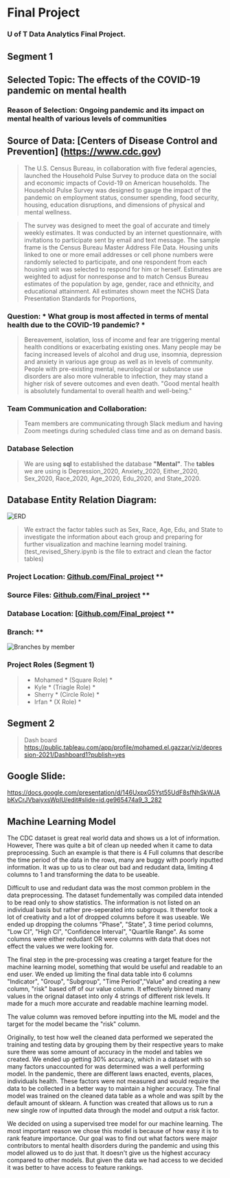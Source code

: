 #  Final Project 
###  U of T Data Analytics Final Project. 

##  Segment 1 

## Selected Topic:  	 The effects of the COVID-19 pandemic on mental health 
### Reason of Selection: Ongoing pandemic and its impact on mental health of various levels of communities 

## Source of Data: [Centers of Disease Control and Prevention] (https://www.cdc.gov)
> The U.S. Census Bureau, in collaboration with five federal agencies, launched the Household Pulse Survey to produce data on the social and economic impacts of Covid-19 on American households. The Household Pulse Survey was designed to gauge the impact of the pandemic on employment status, consumer spending, food security, housing, education disruptions, and dimensions of physical and mental wellness.

> The survey was designed to meet the goal of accurate and timely weekly estimates. It was conducted by an internet questionnaire, with invitations to participate sent by email and text message. The sample frame is the Census Bureau Master Address File Data. Housing units linked to one or more email addresses or cell phone numbers were randomly selected to participate, and one respondent from each housing unit was selected to respond for him or herself. Estimates are weighted to adjust for nonresponse and to match Census Bureau estimates of the population by age, gender, race and ethnicity, and educational attainment. All estimates shown meet the NCHS Data Presentation Standards for Proportions,

### Question: * What group is most affected in terms of mental health due to the COVID-19 pandemic? * 
> Bereavement, isolation, loss of income and fear are triggering mental health conditions or exacerbating existing ones. Many people may be facing increased levels of alcohol and drug use, insomnia, depression and anxiety in various age group as well as in levels of community.
>People with pre-existing mental, neurological or substance use disorders are also more vulnerable to infection, they may stand a higher risk of severe outcomes and even death. "Good mental health is absolutely fundamental to overall health and well-being."

### Team Communication and Collaboration:
> Team members are communicating through Slack medium and having Zoom meetings during scheduled class time and as on demand basis.

### Database Selection
> We are using **sql** to established the database **"Mental"**. 
> The **tables** we are using is Depression_2020, Anxiety_2020, Either_2020, Sex_2020, Race_2020, Age_2020, Edu_2020, and State_2020.

## Database Entity Relation Diagram: 
![ERD](https://github.com/mogazz69/Final_project/blob/7489cecdd913c229e6458409a534bf54936a6513/Database/mentalDB.png)



> We extract the factor tables such as Sex, Race, Age, Edu, and State to investigate the information about each group and  preparing for further visualization and machine learning model training. (test_revised_Shery.ipynb is the file to extract and clean the factor tables)

### Project Location: 	[Github.com/Final_project](https://github.com/IrfanSayeed/Final_project.git) **
### Source Files: 	    [Github.com/Final_project](https://github.com/mogazz69/Final_project/tree/main/Resources) **
### Database Location: 	[[Github.com/Final_project](https://github.com/mogazz69/Final_project/tree/main/Database) **
### Branch: **
![Branches by member](https://github.com/mogazz69/Final_project/blob/main/Database/Branches.PNG)

### Project Roles (Segment 1)
>- Mohamed * (Square Role) *
>- Kyle    * (Triagle Role) *
>- Sherry  * (Circle Role) *
>- Irfan   * (X Role) *

## Segment 2
> Dash board
> https://public.tableau.com/app/profile/mohamed.el.gazzar/viz/depression-2021/Dashboard1?publish=yes

## Google Slide: 
https://docs.google.com/presentation/d/146UxpxG5Yst55UdF8sfNhSkWJAbKvCrJVbaiyxsWpIU/edit#slide=id.ge965474a9_3_282

## Machine Learning Model
The CDC dataset is great real world data and shows us a lot of information. However, There was quite a bit of clean up needed when it came to data preprocessing.
Such an example is that there is 4 Full columns that describe the time period of the data in the rows, many are buggy with poorly inputted information. It was up to 
us to clear out bad and redudant data, limiting 4 columns to 1 and transforming the data to be useable.

Difficult to use and redudant data was the most common problem in the data preprocessing. The dataset fundementally was compiled data intended to be read only to show statistics. 
The information is not listed on an individual basis but rather pre-seperated into subgroups. It therefor took a lot of creativity and a lot of dropped columns before it was useable.
We ended up dropping the columns "Phase", "State", 3 time period columns, "Low CI", "High CI", "Confidence Interval", "Quartile Range". As some columns were either redudant OR were columns with data that does not effect the values we were looking for.

The final step in the pre-processing was creating a target feature for the machine learning model, something that would be useful and readable to an end user.
We ended up limiting the final data table into 6 columns "Indicator", "Group", "Subgroup", "Time Period","Value" and creating a new column, "risk" based off of our value column. It effectively binned many values in the orignal dataset 
into only 4 strings of different risk levels. It made for a much more accurate and readable machine learning model.

The value column was removed before inputting into the ML model and the target for the model became the "risk" column.

Originally, to test how well the cleaned data performed we seperated the training and testing data by grouping them by their respective years to make sure there was some amount of accuracy in the model and tables we created.
We ended up getting 30% accuracy, which in a dataset with so many factors unaccounted for was determined was a well performing model. In the pandemic, there are different laws enacted, events, places, individuals health. These factors were not measured and would require the data to be collected in a better way to maintain a higher accuracy.
The final model was trained on the cleaned data table as a whole and was spilt by the default amount of sklearn. A function was created that allows us to run a new single row of inputted data through the model and output a risk factor.

We decided on using a supervised tree model for our machine learning. The most important reason we chose this model is because of how easy it is to rank feature importance. Our goal
was to find out what factors were major contributors to mental health disorders during the pandemic and using this model allowed us to do just that. It doesn't give us the highest accuracy compared to other models. But given the data we had access to we decided it was better to have access to feature rankings.
